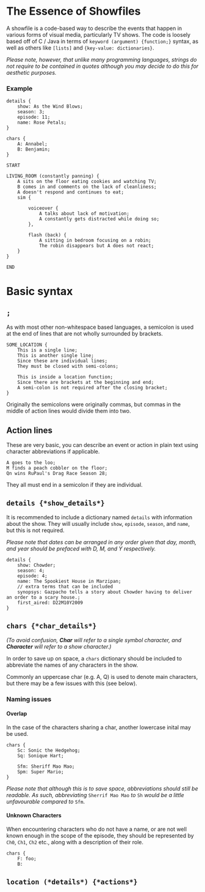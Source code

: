# The Essence of Showfiles
A showfile is a code-based way to describe the events that happen in various forms of visual media, particularly TV shows.
The code is loosely based off of C / Java in terms of `keyword (argument) {function;}` syntax, as well as others like `[lists]` and `{key-value: dictionaries}`. 

*Please note, however, that unlike many programming languages, strings do not require to be contained in quotes although you may decide to do this for aesthetic purposes.*

### Example
``` 
details {
	show: As the Wind Blows;
	season: 3;
	episode: 11;
	name: Rose Petals;
}

chars {
	A: Annabel;
	B: Benjamin;
}

START

LIVING_ROOM (constantly panning) {
	A sits on the floor eating cookies and watching TV;
	B comes in and comments on the lack of cleanliness;
	A doesn't respond and continues to eat;
	sim {
		
		voiceover {
			A talks about lack of motivation;
			A constantly gets distracted while doing so;
		},
		
		flash (back) {
			A sitting in bedroom focusing on a robin;
			The robin disappears but A does not react; 
	}
}

END
```


# Basic syntax

## `;`

As with most other non-whitespace based languages, a semicolon is used at the end of lines that are not wholly surrounded by brackets.
```
SOME_LOCATION {
	This is a single line;
	This is another single line;
	Since these are individual lines;
	They must be closed with semi-colons;
	
	This is inside a location function;
	Since there are brackets at the beginning and end;
	A semi-colon is not required after the closing bracket; 
}
```
Originally the semicolons were originally commas, but commas in the middle of action lines would divide them into two.
## Action lines
These are very basic, you can describe an event or action in plain text using character abbreviations if applicable.
```
A goes to the loo;
M finds a peach cobbler on the floor;
Qn wins RuPaul's Drag Race Season 28;
```
They all must end in a semicolon if they are individual.

## `details {*show_details*}`
It is recommended  to include a dictionary named `details` with information about the show. They will usually include `show`,  `episode`, `season`, and `name`, but this is not required.

*Please note that dates can be arranged in any order given that day, month, and year should be prefaced with D, M, and Y respectively.*
```
details {
	show: Chowder;
	season: 4;
	episode: 4;
	name: The Spookiest House in Marzipan;
	// extra terms that can be included
	synopsys: Gazpacho tells a story about Chowder having to deliver an order to a scary house.;
	first_aired: D22M10Y2009
} 
```
## `chars {*char_details*}`
*(To avoid confusion, **Char** will refer to a single symbol character, and **Character** will refer to a show character.)*

In order to save up on space, a `chars` dictionary should be included to abbreviate the names of any characters in the show.

Commonly an uppercase char (e.g. A, Q) is used to denote main characters,  but there may be a few issues with this (see below).
### Naming issues
#### Overlap
In the case of the characters sharing a char, another lowercase inital may be used.
```
chars {
	Sc: Sonic the Hedgehog;
	Sq: Sonique Hart;
	
	Sfm: Sheriff Mao Mao;
	Spm: Super Mario;
}
```
*Please note that although this is to save space, abbreviations should still be readable.
As such, abbreviating* `Sherrif Mao Mao` *to* `Sh` *would be a little unfavourable compared to* `Sfm`.

#### Unknown Characters
When encountering characters who do not have a name, or are not well known enough in the scope of the episode, they should be represented by `Ch0`, `Ch1`, `Ch2` etc., along with a description of their role.
```
chars {
	F: foo;
	B:
```
## `location (*details*) {*actions*}`
